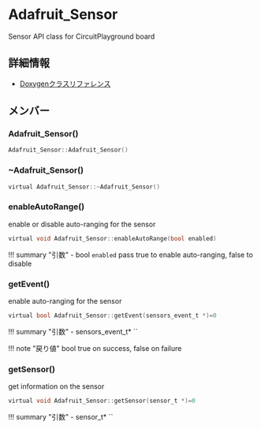 # Adafruit_Sensor

Sensor API class for CircuitPlayground board 

## 詳細情報

- [Doxygenクラスリファレンス](https://lang-ship.com/reference/Arduino/latest/class_adafruit___sensor.html)

## メンバー

### Adafruit_Sensor()



```c
Adafruit_Sensor::Adafruit_Sensor()
```



### ~Adafruit_Sensor()



```c
virtual Adafruit_Sensor::~Adafruit_Sensor()
```



### enableAutoRange()
enable or disable auto-ranging for the sensor


```c
virtual void Adafruit_Sensor::enableAutoRange(bool enabled)
```

!!! summary "引数"
	- bool `enabled` pass true to enable auto-ranging, false to disable 



### getEvent()
enable auto-ranging for the sensor



```c
virtual bool Adafruit_Sensor::getEvent(sensors_event_t *)=0
```

!!! summary "引数"
	- sensors_event_t* `` 

!!! note "戻り値"
	bool true on success, false on failure 



### getSensor()
get information on the sensor


```c
virtual void Adafruit_Sensor::getSensor(sensor_t *)=0
```

!!! summary "引数"
	- sensor_t* `` 



